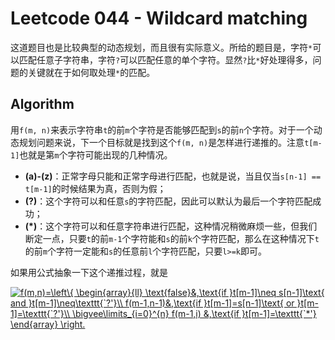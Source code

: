 # Leetcode 044 - Wildcard matching
这道题目也是比较典型的动态规划，而且很有实际意义。所给的题目是，字符`*`可以匹配任意子字符串，字符`?`可以匹配任意的单个字符。显然`?`比`*`好处理得多，问题的关键就在于如何取处理`*`的匹配。

## Algorithm
用`f(m, n)`来表示字符串`t`的前`m`个字符是否能够匹配到`s`的前`n`个字符。对于一个动态规划问题来说，下一个目标就是找到这个`f(m, n)`是怎样进行递推的。注意`t[m-1]`也就是第`m`个字符可能出现的几种情况。

- **(a)-(z)**：正常字母只能和正常字母进行匹配，也就是说，当且仅当`s[n-1] == t[m-1]`的时候结果为真，否则为假；
- **(?)**：这个字符可以和任意`s`的字符匹配，因此可以默认为最后一个字符匹配成功；
- **(*)**：这个字符可以和任意字符串进行匹配，这种情况稍微麻烦一些，但我们断定一点，只要`t`的前`m-1`个字符能和`s`的前`k`个字符匹配，那么在这种情况下`t`的前`m`个字符一定能和`s`的任意前`l`个字符匹配，只要`l>=k`即可。

如果用公式抽象一下这个递推过程，就是

<a href="https://www.codecogs.com/eqnedit.php?latex=f(m,n)=\left\{&space;\begin{array}{ll}&space;\text{false}&,\text{if&space;}t[m-1]\neq&space;s[n-1]\text{&space;and&space;}t[m-1]\neq\texttt{`?'}\\&space;f(m-1,n-1)&,\text{if&space;}t[m-1]=s[n-1]\text{&space;or&space;}t[m-1]=\texttt{`?'}\\&space;\bigvee\limits_{i=0}^{n}&space;f(m-1,i)&space;&,\text{if&space;}t[m-1]=\texttt{`*'}&space;\end{array}&space;\right." target="_blank"><img src="https://latex.codecogs.com/gif.latex?f(m,n)=\left\{&space;\begin{array}{ll}&space;\text{false}&,\text{if&space;}t[m-1]\neq&space;s[n-1]\text{&space;and&space;}t[m-1]\neq\texttt{`?'}\\&space;f(m-1,n-1)&,\text{if&space;}t[m-1]=s[n-1]\text{&space;or&space;}t[m-1]=\texttt{`?'}\\&space;\bigvee\limits_{i=0}^{n}&space;f(m-1,i)&space;&,\text{if&space;}t[m-1]=\texttt{`*'}&space;\end{array}&space;\right." title="f(m,n)=\left\{ \begin{array}{ll} \text{false}&,\text{if }t[m-1]\neq s[n-1]\text{ and }t[m-1]\neq\texttt{`?'}\\ f(m-1,n-1)&,\text{if }t[m-1]=s[n-1]\text{ or }t[m-1]=\texttt{`?'}\\ \bigvee\limits_{i=0}^{n} f(m-1,i) &,\text{if }t[m-1]=\texttt{`*'} \end{array} \right." /></a>
